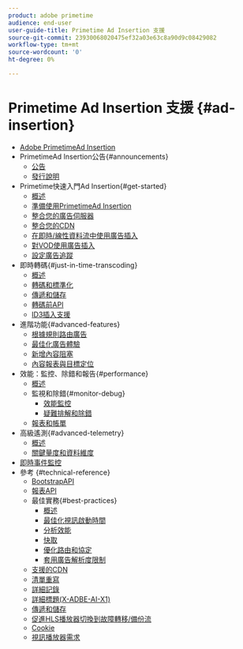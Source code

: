 ```yaml
---
product: adobe primetime
audience: end-user
user-guide-title: Primetime Ad Insertion 支援
source-git-commit: 23930068020475ef32a03e63c8a90d9c08429082
workflow-type: tm+mt
source-wordcount: '0'
ht-degree: 0%

---
```



# Primetime Ad Insertion 支援 {#ad-insertion}

+ [Adobe PrimetimeAd Insertion](home.md)
+ PrimetimeAd Insertion公告{#announcements}
   + [公告](announcements/overview.md)
   + [發行說明](https://experienceleague.adobe.com/docs/primetime/release-notes/ptai/ptai-21x-release-notes.html)
+ Primetime快速入門Ad Insertion{#get-started}
   + [概述](getting-started/get-started-overview.md)
   + [準備使用PrimetimeAd Insertion](getting-started/setup-ptai.md)
   + [整合您的廣告伺服器](getting-started/integrate-ad-server.md)
   + [整合您的CDN](getting-started/integrate-cdn.md)
   + [在即時/線性資料流中使用廣告插入](getting-started/ad-insertion-live-linear-stream.md)
   + [對VOD使用廣告插入](getting-started/ad-insertion-vod.md)
   + [設定廣告追蹤](getting-started/set-up-ad-tracking.md)
+ 即時轉碼{#just-in-time-transcoding}
   + [概述](just-in-time-transcoding/jit-transcoding-overview.md)
   + [轉碼和標準化](just-in-time-transcoding/transcoding-and-normalization.md)
   + [傳遞和儲存](https://experienceleague.adobe.com/docs/primetime/ad-insertion/technical-reference/delivery-and-storage.html)
   + [轉碼前API](just-in-time-transcoding/pre-transcoding-api.md)
   + [ID3插入支援](just-in-time-transcoding/id3-injection-support.md)
+ 進階功能{#advanced-features}
   + [根據規則路由廣告](advanced-features/route-ads-based-on-rules.md)
   + [最佳化廣告體驗](advanced-features/optimize-ad-experiences.md)
   + [新增內容阻塞](advanced-features/add-content-bumpers.md)
   + [內容報表與目標定位](advanced-features/contextual-reporting-and-targeting.md)
+ 效能：監控、除錯和報告{#performance}
   + [概述](performance-monitoring-debugging-reporting/performance-overview.md)
   + 監視和除錯{#monitor-debug}
      + [效能監控](performance-monitoring-debugging-reporting/performance-monitoring.md)
      + [疑難排解和除錯](performance-monitoring-debugging-reporting/troubleshoot-and-debug.md)
   + [報表和帳單](performance-monitoring-debugging-reporting/reporting-and-billing.md)
+ 高級遙測{#advanced-telemetry}
   + [概述](advanced-telemetry/advanced-telemetry-overview.md)
   + [關鍵量度和資料維度](advanced-telemetry/key-metrics.md)
+ [即時事件監控](live-event-monitoring.md)
+ 參考 {#technical-reference}
   + [BootstrapAPI](technical-reference/bootstrap-api.md)
   + [報表API](technical-reference/report-api.md)
   + 最佳實務{#best-practices}
      + [概述](best-practices/best-practices-overview.md)
      + [最佳化視訊啟動時間](best-practices/optimize-video-startup-time.md)
      + [分析效能](best-practices/analyze-performance.md)
      + [快取](best-practices/caching.md)
      + [優化路由和協定](best-practices/optimize-routes-protocols.md)
      + [套用廣告解析度限制](best-practices/apply-ad-resolution-constraints.md)
   + [支援的CDN](technical-reference/supported-cdns.md)
   + [清單重寫](technical-reference/manifest-rewriting.md)
   + [詳細記錄](performance-monitoring-debugging-reporting/verbose-logging.md)
   + [詳細標題(X-ADBE-AI-X1)](performance-monitoring-debugging-reporting/debugging-headers.md)
   + [傳遞和儲存](/help/primetime-ad-insertion/just-in-time-transcoding/delivery-and-storage.md)
   + [促進HLS播放器切換到故障轉移/備份流](technical-reference/hls-switching-to-failover.md)
   + [Cookie](technical-reference/cookies.md)
   + [視訊播放器需求](technical-reference/video-player-requirements.md)